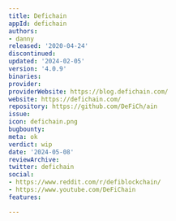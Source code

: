 ```yaml
---
title: Defichain
appId: defichain
authors:
- danny
released: '2020-04-24'
discontinued: 
updated: '2024-02-05'
version: '4.0.9'
binaries: 
provider: 
providerWebsite: https://blog.defichain.com/
website: https://defichain.com/
repository: https://github.com/DeFiCh/ain
issue: 
icon: defichain.png
bugbounty: 
meta: ok
verdict: wip
date: '2024-05-08'
reviewArchive: 
twitter: defichain
social:
- https://www.reddit.com/r/defiblockchain/
- https://www.youtube.com/DeFiChain
features: 

---
```


